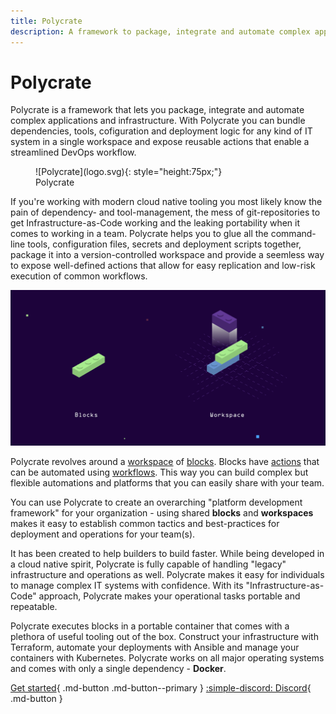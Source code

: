 ```yaml
---
title: Polycrate
description: A framework to package, integrate and automate complex applications and infrastructure
---
```


# Polycrate

Polycrate is a framework that lets you package, integrate and automate complex applications and infrastructure. With Polycrate you can bundle dependencies, tools, cofiguration and deployment logic for any kind of IT system in a single workspace and expose reusable actions that enable a streamlined DevOps workflow.

<figure markdown>
  ![Polycrate](logo.svg){: style="height:75px;"}
  <figcaption>Polycrate</figcaption>
</figure>

If you're working with modern cloud native tooling you most likely know the pain of dependency- and tool-management, the mess of git-repositories to get Infrastructure-as-Code working and the leaking portability when it comes to working in a team. Polycrate helps you to glue all the command-line tools, configuration files, secrets and deployment scripts together, package it into a version-controlled workspace and provide a seemless way to expose well-defined actions that allow for easy replication and low-risk execution of common workflows.

![Polycrate highlevel](assets/images/polycrate-highlevel.png)

Polycrate revolves around a [workspace](reference.md#workspace) of [blocks](reference.md#blocks). Blocks have [actions](reference.md#actions) that can be automated using [workflows](reference.md#workflows). This way you can build complex but flexible automations and platforms that you can easily share with your team. 

You can use Polycrate to create an overarching "platform development framework" for your organization - using shared **blocks** and **workspaces** makes it easy to establish common tactics and best-practices for deployment and operations for your team(s).

It has been created to help builders to build faster. While being developed in a cloud native spirit, Polycrate is fully capable of handling "legacy" infrastructure and operations as well. Polycrate makes it easy for individuals to manage complex IT systems with confidence. With its "Infrastructure-as-Code" approach, Polycrate makes your operational tasks portable and repeatable. 

Polycrate executes blocks in a portable container that comes with a plethora of useful tooling out of the box. Construct your infrastructure with Terraform, automate your deployments with Ansible and manage your containers with Kubernetes. Polycrate works on all major operating systems and comes with only a single dependency - **Docker**.



[Get started](getting-started.md){ .md-button .md-button--primary }
[:simple-discord: Discord](https://discord.gg/8cQZfXWeXP){ .md-button }